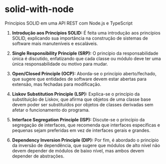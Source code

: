 # solid-with-node
Princípios SOLID em uma API REST com Node.js e TypeScript

1. **Introdução aos Princípios SOLID:** É feita uma introdução aos princípios SOLID, explicando sua importância na construção de sistemas de software mais manuteníveis e escaláveis.

2. **Single Responsibility Principle (SRP):** O princípio da responsabilidade única é discutido, enfatizando que cada classe ou módulo deve ter uma única responsabilidade ou motivo para mudar.

3. **Open/Closed Principle (OCP):** Aborda-se o princípio aberto/fechado, que sugere que entidades de software devem estar abertas para extensão, mas fechadas para modificação.

4. **Liskov Substitution Principle (LSP):** Explica-se o princípio da substituição de Liskov, que afirma que objetos de uma classe base devem poder ser substituídos por objetos de classes derivadas sem afetar o funcionamento do programa.

5. **Interface Segregation Principle (ISP):** Discute-se o princípio da segregação de interfaces, que recomenda que interfaces específicas e pequenas sejam preferidas em vez de interfaces gerais e grandes.

6. **Dependency Inversion Principle (DIP):** Por fim, é abordado o princípio da inversão de dependência, que sugere que módulos de alto nível não devem depender de módulos de baixo nível, mas ambos devem depender de abstrações.
